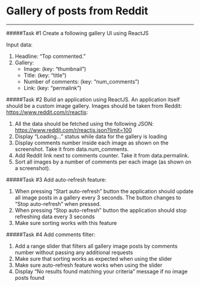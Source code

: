 # Gallery of posts from Reddit
***

#####Task #1
Create a following gallery UI using ReactJS

Input data:
1. Headline: “Top commented.”
2. Gallery:
   * Image: (key: “thumbnail”)
   * Title: (key: “title”)
   * Number of comments: (key: “num_comments”)
   * Link: (key: “permalink”)

#####Task #2
Build an application using ReactJS. An application itself should be a custom image gallery. Images should be taken from Reddit: https://www.reddit.com/r/reactjs:
1. All the data should be fetched using the following JSON: https://www.reddit.com/r/reactjs.json?limit=100
2. Display “Loading...” status while data for the gallery is loading
3. Display comments number inside each image as shown on the screenshot. Take it from data.num_comments.
4. Add Reddit link next to comments counter. Take it from data.permalink.
5. Sort all images by a number of comments per each image (as shown on a screenshot).

#####Task #3
Add auto-refresh feature:
   1. When pressing “Start auto-refresh” button the application should update all image posts in a gallery every 3 seconds. The button changes to “Stop auto-refresh” when pressed.
   2. When pressing “Stop auto-refresh” button the application should stop refreshing data every 3 seconds
   3. Make sure sorting works with this feature

#####Task #4
Add comments filter:
   1. Add a range slider that filters all gallery image posts by comments number without passing any additional requests
   2. Make sure that sorting works as expected when using the slider
   3. Make sure auto-refresh feature works when using the slider
   4. Display “No results found matching your criteria” message if no image posts found
